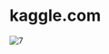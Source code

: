 # kaggle.com

![7](https://github.com/LucasMateus500/kaggle.com/assets/126467107/ded763e2-a7aa-469c-933d-e00981913883)
